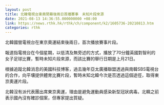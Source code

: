 ```yaml
---
layout: post
title: 北韓電視台東奧閉幕後兩日首播賽事　未知片段來源
date: 2021-08-13 14:36:55.000000000 +08:00
link: https://news.rthk.hk/rthk/ch/component/k2/1605736-20210813.htm
categories: rthk
---
```


北韓國營電視台在東京奧運結束後兩日，首次播放賽事片段。

報道指電視台在今個星期，以低清及無旁述的方式，播放了70分鐘英國對智利的女子足球比賽，暫時未知片段來源，而該比賽的舉行日期是上月21日。

根據追蹤北韓消息的美國科技博客，過去幾年亞太廣播聯盟透過與南韓SBS電視台的合作，向平壤提供體育比賽片段，暫時未知北韓今次是否透過這個途徑，取得東京奧運片段。

北韓沒有派代表團出席東京奧運，理由是避免運動員感染新型冠狀病毒。北韓之前表示國內沒有確診個案，但專家提出質疑。
